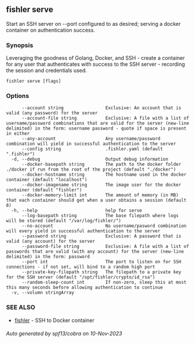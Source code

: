 ## fishler serve

Start an SSH server on --port configured to as desired; serving a docker container on authentication success.

### Synopsis

Leveraging the goodness of Golang, Docker, and SSH - create a container for any user that authenticates with success to the SSH server - recording the session and credentials used.

```
fishler serve [flags]
```

### Options

```
      --account string                Exclusive: An account that is valid (any password) for the server
      --account-file string           Exclusive: A file with a list of username/password combinations that are valid for the server (new-line delimited) in the form: username password - quote if space is present in either
      --any-account                   Any username/password combination will yield in successful authentication to the server
      --config string                 .fishler.yaml (default ".fishler")
  -d, --debug                         Output debug information
      --docker-basepath string        The path to the docker folder ./docker if run from the root of the project (default "./docker")
      --docker-hostname string        The hostname used in the docker container (default "localhost")
      --docker-imagename string       The image user for the docker container (default "fishler")
      --docker-memory-limit int       The amount of memory (in MB) that each container should get when a user obtains a session (default 8)
  -h, --help                          help for serve
      --log-basepath string           The base filepath where logs will be stored (default "/var/log/fishler/")
      --no-account                    No username/pasword combination will every yield in successful authentication to the server
      --password string               Exclusive: A password that is valid (any account) for the server
      --password-file string          Exclusive: A file with a list of passwords that are valid (with any account) for the server (new-line delimited) in the form: password
      --port int                      The port to listen on for SSH connections - if not set, will bind to a random high port
      --private-key-filepath string   The filepath to a private key for the SSH server (default "/opt/fishler/crypto/id_rsa")
      --random-sleep-count int        If non-zero, sleep this at most this many seconds before allowing authentication to continue
  -v, --volumn stringArray            
```

### SEE ALSO

* [fishler](fishler.md)	 - SSH to Docker container

###### Auto generated by spf13/cobra on 10-Nov-2023
